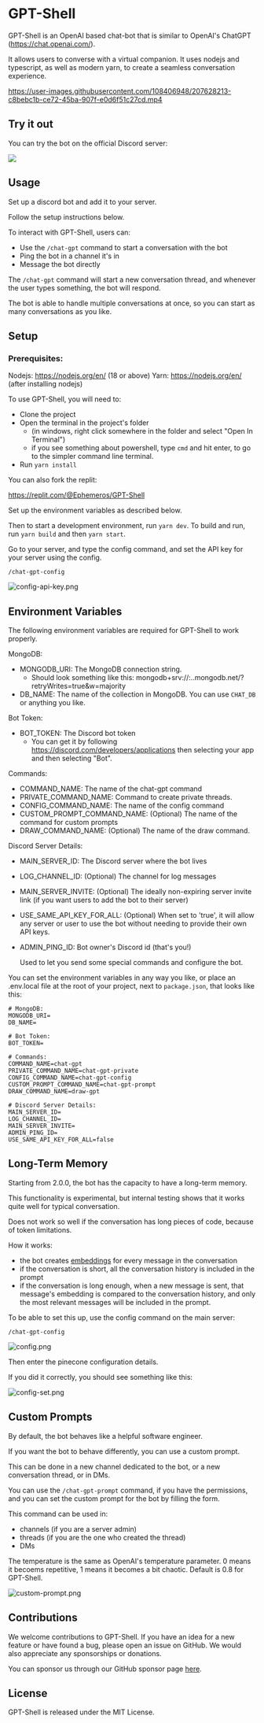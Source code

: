 # GPT-Shell

GPT-Shell is an OpenAI based chat-bot that is similar to OpenAI's ChatGPT (https://chat.openai.com/).

It allows users to converse with a virtual companion. It uses nodejs and typescript, as well as modern yarn,
to create a seamless conversation experience.

https://user-images.githubusercontent.com/108406948/207628213-c8bebc1b-ce72-45ba-907f-e0d6f51c27cd.mp4


## Try it out

You can try the bot on the official Discord server:

[![](https://dcbadge.vercel.app/api/server/TruuVEBmcC)](https://discord.gg/TruuVEBmcC)

## Usage

Set up a discord bot and add it to your server.

Follow the setup instructions below.

To interact with GPT-Shell, users can:
- Use the `/chat-gpt` command to start a conversation with the bot
- Ping the bot in a channel it's in
- Message the bot directly

The `/chat-gpt` command will start a new conversation thread, and whenever the user types something,
the bot will respond.

The bot is able to handle multiple conversations at once,
so you can start as many conversations as you like.

## Setup

### Prerequisites:
Nodejs: https://nodejs.org/en/ (18 or above)
Yarn: https://nodejs.org/en/ (after installing nodejs)

To use GPT-Shell, you will need to:
- Clone the project
- Open the terminal in the project's folder 
  - (in windows, right click somewhere in the folder and select "Open In Terminal")
  - if you see something about powershell, type `cmd` and hit enter, to go to the simpler command line terminal.
- Run `yarn install`

You can also fork the replit:

https://replit.com/@Ephemeros/GPT-Shell

Set up the environment variables as described below.

Then to start a development environment, run `yarn dev`. To build and run, run `yarn build` and then `yarn start`.

Go to your server, and type the config command, and set the API key for your server using the config.

```
/chat-gpt-config
```

![config-api-key.png](config-api-key.png)


## Environment Variables

The following environment variables are required for GPT-Shell to work properly.

MongoDB:
- MONGODB_URI: The MongoDB connection string.
  - Should look something like this: mongodb+srv://<username>:<password><cluster>.<something>.mongodb.net/?retryWrites=true&w=majority
- DB_NAME: The name of the collection in MongoDB. You can use `CHAT_DB` or anything you like.

Bot Token:
- BOT_TOKEN: The Discord bot token
  - You can get it by following https://discord.com/developers/applications then selecting your app and then selecting
    "Bot".

Commands:
- COMMAND_NAME: The name of the chat-gpt command
- PRIVATE_COMMAND_NAME: Command to create private threads.
- CONFIG_COMMAND_NAME: The name of the config command
- CUSTOM_PROMPT_COMMAND_NAME: (Optional) The name of the command for custom prompts
- DRAW_COMMAND_NAME: (Optional) The name of the draw command.

Discord Server Details:
- MAIN_SERVER_ID: The Discord server where the bot lives
- LOG_CHANNEL_ID: (Optional) The channel for log messages
- MAIN_SERVER_INVITE: (Optional) The ideally non-expiring server invite link (if you want users to add the bot to their
  server)
- USE_SAME_API_KEY_FOR_ALL: (Optional) When set to 'true', it will allow any server or user to use the bot without needing to provide their own API keys.
- ADMIN_PING_ID: Bot owner's Discord id (that's you!)
  
  Used to let you send some special commands and configure the bot.

You can set the environment variables in any way you like, or place an .env.local file at the root of your project,
next to `package.json`, that looks like this:

```
# MongoDB:
MONGODB_URI=
DB_NAME=

# Bot Token:
BOT_TOKEN=

# Commands:
COMMAND_NAME=chat-gpt
PRIVATE_COMMAND_NAME=chat-gpt-private
CONFIG_COMMAND_NAME=chat-gpt-config
CUSTOM_PROMPT_COMMAND_NAME=chat-gpt-prompt
DRAW_COMMAND_NAME=draw-gpt

# Discord Server Details:
MAIN_SERVER_ID=
LOG_CHANNEL_ID=
MAIN_SERVER_INVITE=
ADMIN_PING_ID=
USE_SAME_API_KEY_FOR_ALL=false
```


## Long-Term Memory
Starting from 2.0.0, the bot has the capacity to have a long-term memory.

This functionality is experimental, but internal testing shows that it works quite well for typical conversation.

Does not work so well if the conversation has long pieces of code, because of token limitations.

How it works:
- the bot creates [embeddings](https://openai.com/blog/new-and-improved-embedding-model/) for every message in the conversation
- if the conversation is short, all the conversation history is included in the prompt
- if the conversation is long enough, when a new message is sent, that message's embedding is compared to the conversation history, and only the most relevant messages will be included in the prompt.

To be able to set this up, use the config command on the main server:

```
/chat-gpt-config
```

![config.png](config.png)

Then enter the pinecone configuration details.

If you did it correctly, you should see something like this:

![config-set.png](config-set.png)

## Custom Prompts
By default, the bot behaves like a helpful software engineer.

If you want the bot to behave differently, you can use a custom prompt.

This can be done in a new channel dedicated to the bot, or a new conversation thread, or in DMs.

You can use the `/chat-gpt-prompt` command, if you have the permissions, and you can set the custom prompt
for the bot by filling the form.

This command can be used in:
- channels (if you are a server admin)
- threads (if you are the one who created the thread)
- DMs

The temperature is the same as OpenAI's temperature parameter. 0 means it becoems repetitive, 1 means it becomes a bit chaotic.
Default is 0.8 for GPT-Shell.

![custom-prompt.png](custom-prompt.png)


## Contributions

We welcome contributions to GPT-Shell. If you have an idea for a new feature or have found a bug,
please open an issue on GitHub. We would also appreciate any sponsorships or donations.

You can sponsor us through our GitHub sponsor page [here](https://github.com/sponsors/firtoz).

## License

GPT-Shell is released under the MIT License.
